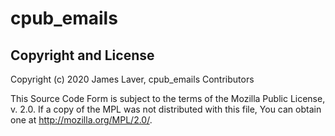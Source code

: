 # cpub_emails

## Copyright and License

Copyright (c) 2020 James Laver, cpub_emails Contributors

This Source Code Form is subject to the terms of the Mozilla Public
License, v. 2.0. If a copy of the MPL was not distributed with this
file, You can obtain one at http://mozilla.org/MPL/2.0/.

